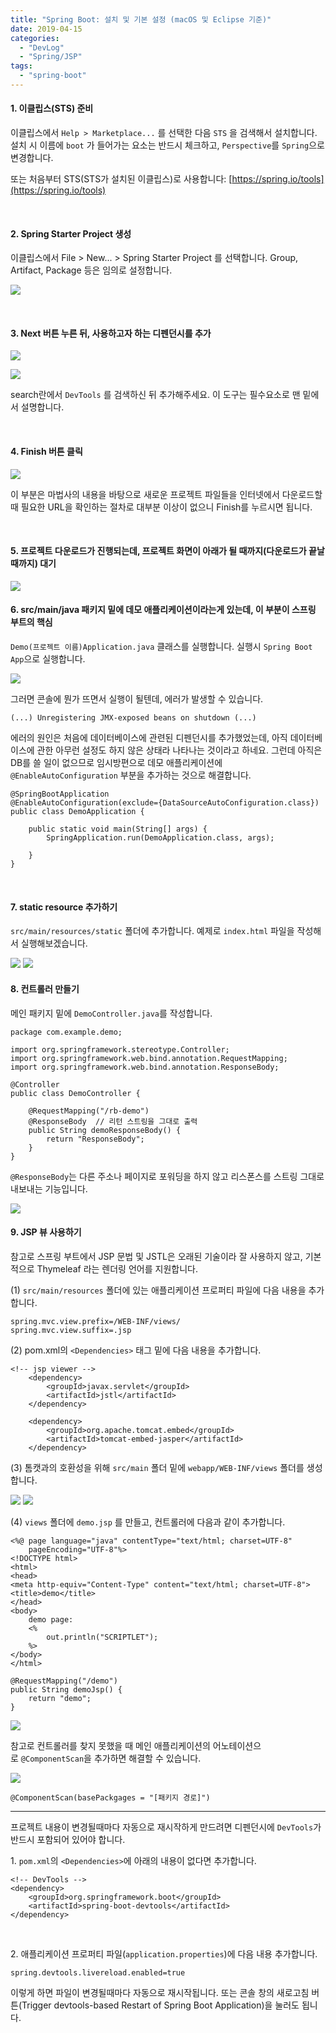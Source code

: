 ```yaml
---
title: "Spring Boot: 설치 및 기본 설정 (macOS 및 Eclipse 기준)"
date: 2019-04-15
categories: 
  - "DevLog"
  - "Spring/JSP"
tags: 
  - "spring-boot"
---
```


#### 1\. 이클립스(STS) 준비

이클립스에서 `Help > Marketplace...` 를 선택한 다음 `STS` 을 검색해서 설치합니다. 설치 시 이름에 `boot` 가 들어가는 요소는 반드시 체크하고, `Perspective`를 `Spring`으로 변경합니다.

또는 처음부터 STS(STS가 설치된 이클립스)로 사용합니다: [https://spring.io/tools](https://spring.io/tools)

 

#### 2\. Spring Starter Project 생성

이클립스에서 File > New... > Spring Starter Project 를 선택합니다. Group, Artifact, Package 등은 임의로 설정합니다.

[![](./assets/img/wp-content/uploads/2019/04/1.png)](http://yoonbumtae.com/?attachment_id=1019)

 

#### 3\. Next 버튼 누른 뒤, 사용하고자 하는 디펜던시를 추가

[![](./assets/img/wp-content/uploads/2019/04/2.png)](http://yoonbumtae.com/?attachment_id=1020)

[![](./assets/img/wp-content/uploads/2019/04/스크린샷_2018-09-20_오후_3.41.55.png)](http://yoonbumtae.com/?attachment_id=1021)

search란에서 `DevTools` 를 검색하신 뒤 추가해주세요. 이 도구는 필수요소로 맨 밑에서 설명합니다.

 

#### 4\. Finish 버튼 클릭

[![](./assets/img/wp-content/uploads/2019/04/스크린샷_2018-09-20_오후_3.31.30.png)](http://yoonbumtae.com/?attachment_id=1022)

이 부분은 마법사의 내용을 바탕으로 새로운 프로젝트 파일들을 인터넷에서 다운로드할 때 필요한 URL을 확인하는 절차로 대부분 이상이 없으니 Finish를 누르시면 됩니다.

 

#### 5\. 프로젝트 다운로드가 진행되는데, 프로젝트 화면이 아래가 될 때까지(다운로드가 끝날 때까지) 대기

[![](./assets/img/wp-content/uploads/2019/04/스크린샷_2018-09-20_오후_3.43.13.png)](http://yoonbumtae.com/?attachment_id=1023)

#### 6\. src/main/java 패키지 밑에 데모 애플리케이션이라는게 있는데, 이 부분이 스프링 부트의 핵심

`Demo(프로젝트 이름)Application.java` 클래스를 실행합니다. 실행시 `Spring Boot App`으로 실행합니다.

[![](./assets/img/wp-content/uploads/2019/04/스크린샷_2018-09-20_오후_3.45.26.png)](http://yoonbumtae.com/?attachment_id=1024)

그러면 콘솔에 뭔가 뜨면서 실행이 될텐데, 에러가 발생할 수 있습니다.

```
(...) Unregistering JMX-exposed beans on shutdown (...)
```

에러의 원인은 처음에 데이터베이스에 관련된 디펜던시를 추가했었는데, 아직 데이터베이스에 관한 아무런 설정도 하지 않은 상태라 나타나는 것이라고 하네요. 그런데 아직은 DB를 쓸 일이 없으므로 임시방편으로 데모 애플리케이션에 `@EnableAutoConfiguration` 부분을 추가하는 것으로 해결합니다.

```
@SpringBootApplication
@EnableAutoConfiguration(exclude={DataSourceAutoConfiguration.class})
public class DemoApplication {
 
    public static void main(String[] args) {
        SpringApplication.run(DemoApplication.class, args);
        
    }
}
```

 

#### 7\. static resource 추가하기

`src/main/resources/static` 폴더에 추가합니다. 예제로 `index.html` 파일을 작성해서 실행해보겠습니다.

[![](./assets/img/wp-content/uploads/2019/04/스크린샷_2018-09-20_오후_4.54.05.png)](http://yoonbumtae.com/?attachment_id=1025) [![](./assets/img/wp-content/uploads/2019/04/스크린샷_2018-09-20_오후_4.55.40.png)](http://yoonbumtae.com/?attachment_id=1026)

#### 8\. 컨트롤러 만들기

메인 패키지 밑에 `DemoController.java`를 작성합니다.

```
package com.example.demo;
 
import org.springframework.stereotype.Controller;
import org.springframework.web.bind.annotation.RequestMapping;
import org.springframework.web.bind.annotation.ResponseBody;
 
@Controller
public class DemoController {
 
    @RequestMapping("/rb-demo")
    @ResponseBody  // 리턴 스트링을 그대로 출력
    public String demoResponseBody() {
        return "ResponseBody";
    }
}
```

`@ResponseBody`는 다른 주소나 페이지로 포워딩을 하지 않고 리스폰스를 스트링 그대로 내보내는 기능입니다.

[![](./assets/img/wp-content/uploads/2019/04/스크린샷_2018-09-20_오후_4.55.53.png)](http://yoonbumtae.com/?attachment_id=1027)

#### 9\. JSP 뷰 사용하기

참고로 스프링 부트에서 JSP 문법 및 JSTL은 오래된 기술이라 잘 사용하지 않고, 기본적으로 Thymeleaf 라는 렌더링 언어를 지원합니다.

(1) `src/main/resources` 폴더에 있는 애플리케이션 프로퍼티 파일에 다음 내용을 추가합니다.

```
spring.mvc.view.prefix=/WEB-INF/views/
spring.mvc.view.suffix=.jsp
```

(2) pom.xml의 `<Dependencies>` 태그 밑에 다음 내용을 추가합니다.

```
<!-- jsp viewer -->
    <dependency>
        <groupId>javax.servlet</groupId>
        <artifactId>jstl</artifactId>
    </dependency>
 
    <dependency>
        <groupId>org.apache.tomcat.embed</groupId>
        <artifactId>tomcat-embed-jasper</artifactId>
    </dependency>

```

(3) 톰캣과의 호환성을 위해 `src/main` 폴더 밑에 `webapp/WEB-INF/views` 폴더를 생성합니다.

[![](./assets/img/wp-content/uploads/2019/04/스크린샷_2018-09-20_오후_3.55.37.png)](http://yoonbumtae.com/?attachment_id=1028) [![](./assets/img/wp-content/uploads/2019/04/스크린샷_2018-09-20_오후_4.01.46.png)](http://yoonbumtae.com/?attachment_id=1029)

(4) `views` 폴더에 `demo.jsp` 를 만들고, 컨트롤러에 다음과 같이 추가합니다.

```
<%@ page language="java" contentType="text/html; charset=UTF-8"
    pageEncoding="UTF-8"%>
<!DOCTYPE html>
<html>
<head>
<meta http-equiv="Content-Type" content="text/html; charset=UTF-8">
<title>demo</title>
</head>
<body>
    demo page: 
    <%
        out.println("SCRIPTLET");
    %>
</body>
</html>

```

```
@RequestMapping("/demo")
public String demoJsp() {
    return "demo";
}
```

[![](./assets/img/wp-content/uploads/2019/04/스크린샷_2018-09-20_오후_4.55.59.png)](http://yoonbumtae.com/?attachment_id=1030)

참고로 컨트롤러를 찾지 못했을 때 메인 애플리케이션의 어노테이션으로 `@ComponentScan`을 추가하면 해결할 수 있습니다.

[![](./assets/img/wp-content/uploads/2019/04/스크린샷_2018-09-20_오후_3.59.49.png)](http://yoonbumtae.com/?attachment_id=1031)

```
@ComponentScan(basePackgages = "[패키지 경로]")
```

* * *

프로젝트 내용이 변경될때마다 자동으로 재시작하게 만드려면 디펜던시에 `DevTools`가 반드시 포함되어 있어야 합니다.

1\. `pom.xml`의 `<Dependencies>`에 아래의 내용이 없다면 추가합니다.

```
<!-- DevTools -->
<dependency>
    <groupId>org.springframework.boot</groupId>
    <artifactId>spring-boot-devtools</artifactId>
</dependency>
```

 

2. 애플리케이션 프로퍼티 파일(`application.properties`)에 다음 내용 추가합니다.

```
spring.devtools.livereload.enabled=true
```

이렇게 하면 파일이 변경될때마다 자동으로 재시작됩니다. 또는 콘솔 창의 새로고침 버튼(Trigger devtools-based Restart of Spring Boot Application)을 눌러도 됩니다.
